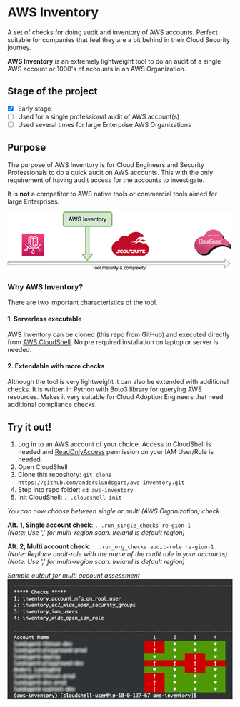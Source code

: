 # AWS Inventory
A set of checks for doing audit and inventory of AWS accounts. Perfect suitable for companies that feel they are a bit behind in their Cloud Security journey.  

**AWS Inventory** is an extremely lightweight tool to do an audit of a single AWS account or 1000's of accounts in an AWS Organization.  

## Stage of the project

- [x] Early stage
- [ ] Used for a single professional audit of AWS account(s)
- [ ] Used several times for large Enterprise AWS Organizations

## Purpose
The purpose of AWS Inventory is for Cloud Engineers and Security Professionals to do a quick audit on AWS accounts. This with the only requirement of having audit access for the accounts to investigate.  

It is **not** a competitor to AWS native tools or commercial tools aimed for large Enterprises.

![aws-inventory-image](position-aws-inventory.png)

### Why AWS Inventory?
There are two important characteristics of the tool.

#### 1. Serverless executable
AWS Inventory can be cloned (this repo from GitHub) and executed directly from [AWS CloudShell][1]. No pre required installation on laptop or server is needed.

#### 2. Extendable with more checks
Although the tool is very lightweight it can also be extended with additional checks. It is written in Python with Boto3 library for querying AWS resources. Makes it very suitable for Cloud Adoption Engineers that need additional compliance checks.


## Try it out!

1. Log in to an AWS account of your choice. Access to CloudShell is needed and [ReadOnlyAccess][2] permission on your IAM User/Role is needed. 
2. Open CloudShell
3. Clone this repository: ```git clone https://github.com/anderslundsgard/aws-inventory.git```
4. Step into repo folder: ```cd aws-inventory```
5. Init CloudShell: ```. .cloudshell_init```  

*You can now choose between single or multi (AWS Organization) check*  

**Alt. 1, Single account check**: ```. .run_single_checks re-gion-1```  
*(Note: Use ',' for multi-region scan. Ireland is default region)*  

**Alt. 2, Multi  account check**: ```. .run_org_checks audit-role re-gion-1```  
*(Note: Replace audit-role with the name of the audit role in your accounts)*  
*(Note: Use ',' for multi-region scan. Ireland is default region)*  

*Sample output for multi account assessment*
![Multi account check sample](./organization-scan-sample.png)


[1]: https://aws.amazon.com/cloudshell/
[2]: https://docs.aws.amazon.com/IAM/latest/UserGuide/access_policies_managed-vs-inline.html#aws-managed-policies
